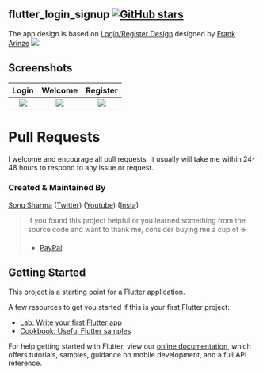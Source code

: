 ## flutter_login_signup  [![GitHub stars](https://img.shields.io/github/stars/Thealphamerc/flutter_login_signup?style=social)](https://github.com/login?return_to=%2FTheAlphamerc%flutter_login_signup)

The app design is based on [Login/Register Design](https://mir-s3-cdn-cf.behance.net/project_modules/2800_opt_1/a0690a86011377.5d9df2afceda1.png) designed by [Frank Arinze](https://www.behance.net/frankarinze)
<img src="https://mir-s3-cdn-cf.behance.net/project_modules/2800_opt_1/a0690a86011377.5d9df2afceda1.png"  /> 

## Screenshots

Login               |  Welcome  |  Register
:-------------------------:|:-------------------------:|:-------------------------:
![](https://github.com/TheAlphamerc/flutter_login_signup/blob/master/screenshots/screenshot_2.jpg?raw=true)|![](https://github.com/TheAlphamerc/flutter_login_signup/blob/master/screenshots/screenshot_1.jpg?raw=true)|![](https://github.com/TheAlphamerc/flutter_login_signup/blob/master/screenshots/screenshot_3.jpg?raw=true) 
# Pull Requests

I welcome and encourage all pull requests. It usually will take me within 24-48 hours to respond to any issue or request.

### Created & Maintained By

[Sonu Sharma](https://github.com/TheAlphamerc) ([Twitter](https://www.twitter.com/TheAlphamerc)) ([Youtube](https://www.youtube.com/user/sonusharma045sonu/))
([Insta](https://www.instagram.com/_sonu_sharma__))

> If you found this project helpful or you learned something from the source code and want to thank me, consider buying me a cup of :coffee:
>
> * [PayPal](https://www.paypal.me/TheAlphamerc/)

## Getting Started

This project is a starting point for a Flutter application.

A few resources to get you started if this is your first Flutter project:

- [Lab: Write your first Flutter app](https://flutter.dev/docs/get-started/codelab)
- [Cookbook: Useful Flutter samples](https://flutter.dev/docs/cookbook)

For help getting started with Flutter, view our
[online documentation](https://flutter.dev/docs), which offers tutorials,
samples, guidance on mobile development, and a full API reference.




